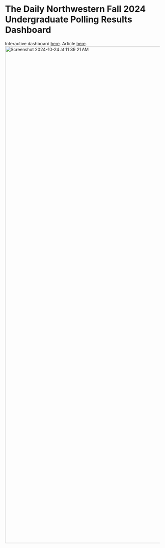 # The Daily Northwestern Fall 2024 Undergraduate Polling Results Dashboard 
Interactive dashboard [here](https://apps.dailynorthwestern.com/polling-fall24/polling.html). 
Article [here](https://dailynorthwestern.com/2024/10/23/campus/f24-poll/).
<img width="1618" alt="Screenshot 2024-10-24 at 11 39 21 AM" src="https://github.com/user-attachments/assets/96caa9dc-d3ac-4c2d-93e4-00f3b9a73edd">

